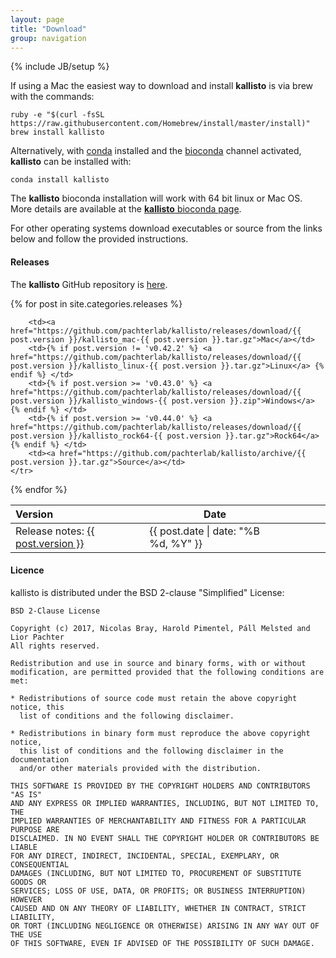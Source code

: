 ```yaml
---
layout: page
title: "Download"
group: navigation
---
```


{% include JB/setup %}

If using a Mac the easiest way to download and install __kallisto__ is via brew with the commands:

```
ruby -e "$(curl -fsSL https://raw.githubusercontent.com/Homebrew/install/master/install)"
brew install kallisto
```

Alternatively, with [conda](https://conda.io/docs/index.html) installed and the [bioconda](https://bioconda.github.io/index.html#set-up-channels) channel activated, __kallisto__ can be installed with:

```
conda install kallisto
```

The __kallisto__ bioconda installation will work with 64 bit linux or Mac OS. More details are available at the [__kallisto__ bioconda page](https://bioconda.github.io/recipes/kallisto/README.html).

For other operating systems download executables or source from the links below and follow the provided instructions.

#### Releases

The __kallisto__ GitHub repository is [here](http://github.com/pachterlab/kallisto).

<table class="table">
  <thead>
    <tr>
      <th style="text-align: left">Version</th>
      <th>Date</th>
      <th></th>
      <th></th>
      <th></th>
      <th></th>
    </tr>
  </thead>

{% for post in site.categories.releases %}
    <tr>
    	<td>Release notes: <a href="{{ site.url }}/kallisto/{{ post.url }}">{{ post.version }}</a></td>
    	<td><span class="entry-date"><time datetime="{{ post.date | date_to_xmlschema }}">{{ post.date | date: "%B %d, %Y" }}</time></span></td>

        <td><a href="https://github.com/pachterlab/kallisto/releases/download/{{ post.version }}/kallisto_mac-{{ post.version }}.tar.gz">Mac</a></td>
        <td>{% if post.version != 'v0.42.2' %} <a href="https://github.com/pachterlab/kallisto/releases/download/{{ post.version }}/kallisto_linux-{{ post.version }}.tar.gz">Linux</a> {% endif %} </td>
        <td>{% if post.version >= 'v0.43.0' %} <a href="https://github.com/pachterlab/kallisto/releases/download/{{ post.version }}/kallisto_windows-{{ post.version }}.zip">Windows</a> {% endif %} </td>
        <td>{% if post.version >= 'v0.44.0' %} <a href="https://github.com/pachterlab/kallisto/releases/download/{{ post.version }}/kallisto_rock64-{{ post.version }}.tar.gz">Rock64</a> {% endif %} </td>
        <td><a href="https://github.com/pachterlab/kallisto/archive/{{ post.version }}.tar.gz">Source</a></td>
    </tr>
{% endfor %}
</table>

#### Licence

kallisto is distributed under the BSD 2-clause "Simplified" License:

~~~
BSD 2-Clause License

Copyright (c) 2017, Nicolas Bray, Harold Pimentel, Páll Melsted and Lior Pachter
All rights reserved.

Redistribution and use in source and binary forms, with or without
modification, are permitted provided that the following conditions are met:

* Redistributions of source code must retain the above copyright notice, this
  list of conditions and the following disclaimer.

* Redistributions in binary form must reproduce the above copyright notice,
  this list of conditions and the following disclaimer in the documentation
  and/or other materials provided with the distribution.

THIS SOFTWARE IS PROVIDED BY THE COPYRIGHT HOLDERS AND CONTRIBUTORS "AS IS"
AND ANY EXPRESS OR IMPLIED WARRANTIES, INCLUDING, BUT NOT LIMITED TO, THE
IMPLIED WARRANTIES OF MERCHANTABILITY AND FITNESS FOR A PARTICULAR PURPOSE ARE
DISCLAIMED. IN NO EVENT SHALL THE COPYRIGHT HOLDER OR CONTRIBUTORS BE LIABLE
FOR ANY DIRECT, INDIRECT, INCIDENTAL, SPECIAL, EXEMPLARY, OR CONSEQUENTIAL
DAMAGES (INCLUDING, BUT NOT LIMITED TO, PROCUREMENT OF SUBSTITUTE GOODS OR
SERVICES; LOSS OF USE, DATA, OR PROFITS; OR BUSINESS INTERRUPTION) HOWEVER
CAUSED AND ON ANY THEORY OF LIABILITY, WHETHER IN CONTRACT, STRICT LIABILITY,
OR TORT (INCLUDING NEGLIGENCE OR OTHERWISE) ARISING IN ANY WAY OUT OF THE USE
OF THIS SOFTWARE, EVEN IF ADVISED OF THE POSSIBILITY OF SUCH DAMAGE.
~~~
